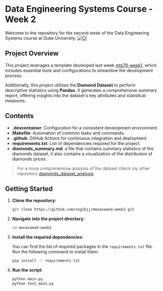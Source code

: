 # Data Engineering Systems Course - Week 2
Welcome to the repository for the second week of the Data Engineering Systems course at Duke University.
[![CI](https://github.com/nogibjj/monasaeed-week2/actions/workflows/cicd.yml/badge.svg)](https://github.com/nogibjj/monasaeed-week2/actions/workflows/cicd.yml)

## Project Overview
This project leverages a template developed last week [mts79-week1](https://github.com/nogibjj/mts79-week1), which includes essential tools and configurations to streamline the development process.

Additionally, this project utilizes the **Diamond Dataset** to perform descriptive statistics using **Pandas**. It generates a comprehensive summary report, offering insights into the dataset's key attributes and statistical measures.

## Contents

- **.devcontainer**: Configuration for a consistent development environment.
- **Makefile**: Automation of common tasks and commands.
- **.github**: GitHub Actions for continuous integration and deployment.
- **requirements.txt**: List of dependencies required for the project.
- **diamonds_summary.md**: a file that contains summary statistics of the diamonds dataset, it also contains a visualization of the distribution of diamonds prices.
> For a more comprehensive analysis of the dataset check my other repository [diamonds_dataset_analysis](https://github.com/monatagelsir7/diamonds_dataset_analysis)

## Getting Started
1. **Clone the repository:**

    ```bash
    git clone https://github.com/nogibjj/monasaeed-week2.git
    ```

2. **Navigate into the project directory:**

    ```bash
    cd monasaeed-week2
    ```

3. **Install the required dependencies:**

    You can find the list of required packages in the `requirements.txt` file. Run the following command to install them:

    ```bash
    pip install -r requirements.txt
    ```
4. **Run the script:**

    ```bash
    python main.py
    python test_main.py
    ```



